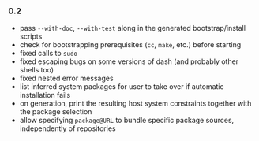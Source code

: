 ### 0.2
- pass `--with-doc`, `--with-test` along in the generated bootstrap/install scripts
- check for bootstrapping prerequisites (`cc`, `make`, etc.) before starting
- fixed calls to `sudo`
- fixed escaping bugs on some versions of dash (and probably other shells too)
- fixed nested error messages
- list inferred system packages for user to take over if automatic installation fails
- on generation, print the resulting host system constraints together with the package selection
- allow specifying `package@URL` to bundle specific package sources, independently of repositories
